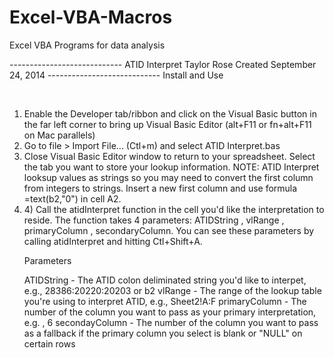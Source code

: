 Excel-VBA-Macros
================

Excel VBA Programs for data analysis

<p>
----------------------------
ATID Interpret
Taylor Rose
Created September 24, 2014
----------------------------
Install and Use
</p><br>

<ol>
<li>Enable the Developer tab/ribbon and click on the Visual Basic button in the far left corner to bring up Visual Basic Editor (alt+F11 or fn+alt+F11 on Mac parallels)</li>
<li> Go to file > Import File... (Ctl+m) and select ATID Interpret.bas</li>
<li>Close Visual Basic Editor window to return to your spreadsheet. Select the tab you want to store your lookup information. NOTE: ATID Interpret looksup values as strings so you may need to convert the first column from integers to strings. Insert a new first column and use formula =text(b2,"0") in cell A2.</li>
<li>4) Call the atidInterpret function in the cell you'd like the interpretation to reside. The function takes 4 parameters: ATIDString , vlRange , primaryColumn , secondaryColumn. You can see these parameters by calling atidInterpret and hitting Ctl+Shift+A.</li>

Parameters

ATIDString - The ATID colon deliminated string you'd like to interpet, e.g., 28386:20220:20203 or b2
vlRange - The range of the lookup table you're using to interpret ATID, e.g., Sheet2!A:F
primaryColumn - The number of the column you want to pass as your primary interpretation, e.g. , 6
secondayColumn - The number of the column you want to pass as a fallback if the primary column you select is blank or "NULL" on certain rows



